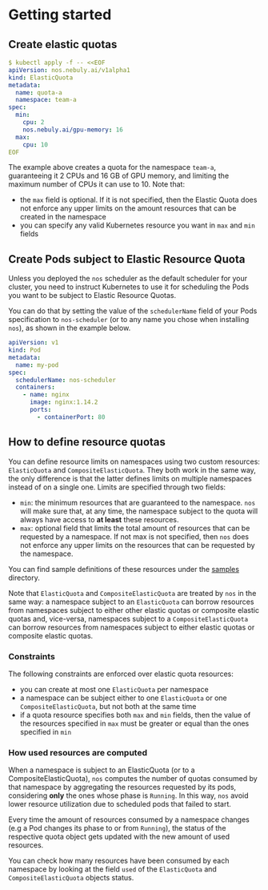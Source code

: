 # Getting started

## Create elastic quotas

```yaml
$ kubectl apply -f -- <<EOF 
apiVersion: nos.nebuly.ai/v1alpha1
kind: ElasticQuota
metadata:
  name: quota-a
  namespace: team-a
spec:
  min:
    cpu: 2
    nos.nebuly.ai/gpu-memory: 16
  max:
    cpu: 10
EOF
```

The example above creates a quota for the namespace ``team-a``, guaranteeing it 2 CPUs and 16 GB of GPU memory,
and limiting the maximum number of CPUs it can use to 10. Note that:

* the ``max`` field is optional. If it is not specified, then the Elastic Quota does not enforce any upper limits on the
  amount resources that can be created in the namespace
* you can specify any valid Kubernetes resource you want in ``max`` and ``min`` fields

## Create Pods subject to Elastic Resource Quota

Unless you deployed the `nos` scheduler as the default scheduler for your cluster, you need to instruct Kubernetes
to use it for scheduling the Pods you want to be subject to Elastic Resource Quotas.

You can do that by setting the value of the `schedulerName` field of your Pods specification to `nos-scheduler` (or to
any name you chose when installing `nos`), as shown in the example below.

```yaml
apiVersion: v1
kind: Pod
metadata:
  name: my-pod
spec:
  schedulerName: nos-scheduler
  containers:
    - name: nginx
      image: nginx:1.14.2
      ports:
        - containerPort: 80
```

## How to define resource quotas

You can define resource limits on namespaces using two custom resources: `ElasticQuota` and `CompositeElasticQuota`.
They both work in the same way, the only difference is that the latter defines limits on multiple
namespaces instead of on a single one. Limits are specified through two fields:

* `min`: the minimum resources that are guaranteed to the namespace. `nos` will make sure that, at any time,
  the namespace subject to the quota will always have access to **at least** these resources.
* `max`: optional field that limits the total amount of resources that can be requested by a namespace. If not
  max is not specified, then `nos` does not enforce any upper limits on the resources that can be requested by
  the namespace.

You can find sample definitions of these resources under the [samples](https://github.com/nebuly-ai/nos/tree/main/config/operator/samples) directory.

Note that `ElasticQuota` and `CompositeElasticQuota` are treated by `nos` in the same way: a
namespace subject to an `ElasticQuota` can borrow resources from namespaces subject to either other elastic quotas or
composite elastic quotas and, vice-versa, namespaces subject to a `CompositeElasticQuota` can borrow resources
from namespaces subject to either elastic quotas or composite elastic quotas.

### Constraints

The following constraints are enforced over elastic quota resources:

* you can create at most one `ElasticQuota` per namespace
* a namespace can be subject either to one `ElasticQuota` or one `CompositeElasticQuota`, but not both at the same time
* if a quota resource specifies both `max` and `min` fields, then the value of the resources specified in `max` must
  be greater or equal than the ones specified in `min`

### How used resources are computed

When a namespace is subject to an ElasticQuota (or to a CompositeElasticQuota), `nos` computes the number
of quotas consumed by that namespace by aggregating the resources requested by its pods, considering **only** the
ones whose phase is `Running`. In this way, `nos` avoid lower resource utilization due to scheduled pods that
failed to start.

Every time the amount of resources consumed by a namespace changes (e.g a Pod changes its phase to or from `Running`),
the status of the respective quota object gets updated with the new amount of used resources.

You can check how many resources have been consumed by each namespace by looking at the field `used`
of the `ElasticQuota` and `CompositeElasticQuota` objects status.
